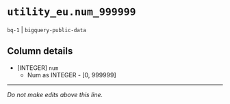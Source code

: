 # `utility_eu.num_999999`
`bq-1` | `bigquery-public-data`

## Column details
* [INTEGER]   `num`
  - Num as INTEGER - [0, 999999]

-------------------------------------------------------------------------------
*Do not make edits above this line.*
